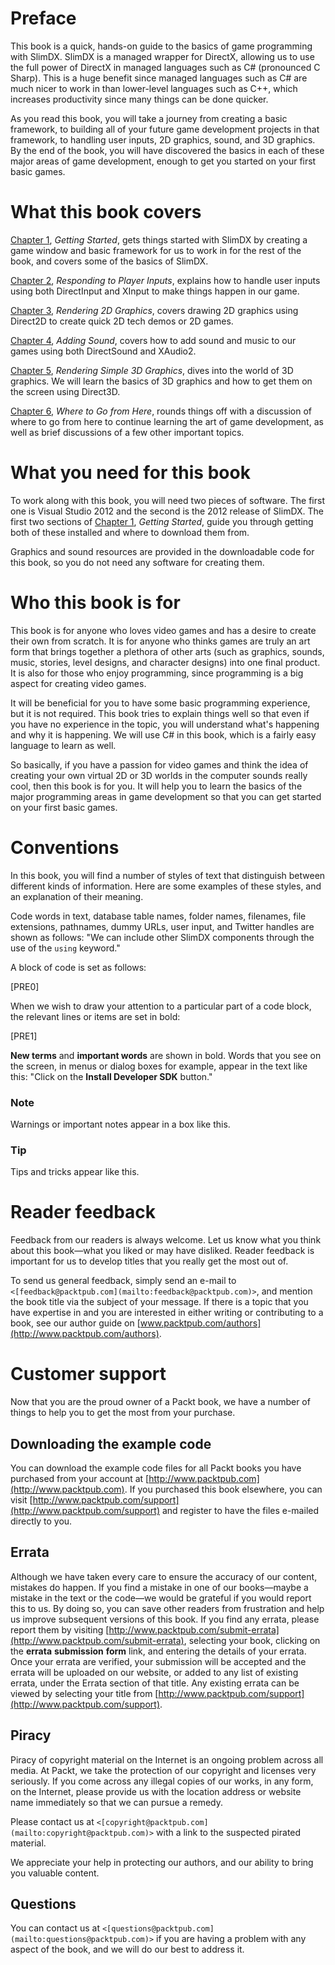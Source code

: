 # Preface

This book is a quick, hands-on guide to the basics of game programming with SlimDX. SlimDX is a managed wrapper for DirectX, allowing us to use the full power of DirectX in managed languages such as C# (pronounced C Sharp). This is a huge benefit since managed languages such as C# are much nicer to work in than lower-level languages such as C++, which increases productivity since many things can be done quicker.

As you read this book, you will take a journey from creating a basic framework, to building all of your future game development projects in that framework, to handling user inputs, 2D graphics, sound, and 3D graphics. By the end of the book, you will have discovered the basics in each of these major areas of game development, enough to get you started on your first basic games.

# What this book covers

[Chapter 1](ch01.html "Chapter 1. Getting Started"), *Getting Started*, gets things started with SlimDX by creating a game window and basic framework for us to work in for the rest of the book, and covers some of the basics of SlimDX.

[Chapter 2](ch02.html "Chapter 2. Responding to Player Inputs"), *Responding to Player Inputs*, explains how to handle user inputs using both DirectInput and XInput to make things happen in our game.

[Chapter 3](ch03.html "Chapter 3. Rendering 2D Graphics"), *Rendering 2D Graphics*, covers drawing 2D graphics using Direct2D to create quick 2D tech demos or 2D games.

[Chapter 4](ch04.html "Chapter 4. Adding Sound"), *Adding Sound*, covers how to add sound and music to our games using both DirectSound and XAudio2.

[Chapter 5](ch05.html "Chapter 5. Rendering Simple 3D Graphics"), *Rendering Simple 3D Graphics*, dives into the world of 3D graphics. We will learn the basics of 3D graphics and how to get them on the screen using Direct3D.

[Chapter 6](ch06.html "Chapter 6. Where to Go from Here"), *Where to Go from Here*, rounds things off with a discussion of where to go from here to continue learning the art of game development, as well as brief discussions of a few other important topics.

# What you need for this book

To work along with this book, you will need two pieces of software. The first one is Visual Studio 2012 and the second is the 2012 release of SlimDX. The first two sections of [Chapter 1](ch01.html "Chapter 1. Getting Started"), *Getting Started*, guide you through getting both of these installed and where to download them from.

Graphics and sound resources are provided in the downloadable code for this book, so you do not need any software for creating them.

# Who this book is for

This book is for anyone who loves video games and has a desire to create their own from scratch. It is for anyone who thinks games are truly an art form that brings together a plethora of other arts (such as graphics, sounds, music, stories, level designs, and character designs) into one final product. It is also for those who enjoy programming, since programming is a big aspect for creating video games.

It will be beneficial for you to have some basic programming experience, but it is not required. This book tries to explain things well so that even if you have no experience in the topic, you will understand what's happening and why it is happening. We will use C# in this book, which is a fairly easy language to learn as well.

So basically, if you have a passion for video games and think the idea of creating your own virtual 2D or 3D worlds in the computer sounds really cool, then this book is for you. It will help you to learn the basics of the major programming areas in game development so that you can get started on your first basic games.

# Conventions

In this book, you will find a number of styles of text that distinguish between different kinds of information. Here are some examples of these styles, and an explanation of their meaning.

Code words in text, database table names, folder names, filenames, file extensions, pathnames, dummy URLs, user input, and Twitter handles are shown as follows: "We can include other SlimDX components through the use of the `using` keyword."

A block of code is set as follows:

[PRE0]

When we wish to draw your attention to a particular part of a code block, the relevant lines or items are set in bold:

[PRE1]

**New terms** and **important words** are shown in bold. Words that you see on the screen, in menus or dialog boxes for example, appear in the text like this: "Click on the **Install Developer SDK** button."

### Note

Warnings or important notes appear in a box like this.

### Tip

Tips and tricks appear like this.

# Reader feedback

Feedback from our readers is always welcome. Let us know what you think about this book—what you liked or may have disliked. Reader feedback is important for us to develop titles that you really get the most out of.

To send us general feedback, simply send an e-mail to `<[feedback@packtpub.com](mailto:feedback@packtpub.com)>`, and mention the book title via the subject of your message. If there is a topic that you have expertise in and you are interested in either writing or contributing to a book, see our author guide on [www.packtpub.com/authors](http://www.packtpub.com/authors).

# Customer support

Now that you are the proud owner of a Packt book, we have a number of things to help you to get the most from your purchase.

## Downloading the example code

You can download the example code files for all Packt books you have purchased from your account at [http://www.packtpub.com](http://www.packtpub.com). If you purchased this book elsewhere, you can visit [http://www.packtpub.com/support](http://www.packtpub.com/support) and register to have the files e-mailed directly to you.

## Errata

Although we have taken every care to ensure the accuracy of our content, mistakes do happen. If you find a mistake in one of our books—maybe a mistake in the text or the code—we would be grateful if you would report this to us. By doing so, you can save other readers from frustration and help us improve subsequent versions of this book. If you find any errata, please report them by visiting [http://www.packtpub.com/submit-errata](http://www.packtpub.com/submit-errata), selecting your book, clicking on the **errata** **submission** **form** link, and entering the details of your errata. Once your errata are verified, your submission will be accepted and the errata will be uploaded on our website, or added to any list of existing errata, under the Errata section of that title. Any existing errata can be viewed by selecting your title from [http://www.packtpub.com/support](http://www.packtpub.com/support).

## Piracy

Piracy of copyright material on the Internet is an ongoing problem across all media. At Packt, we take the protection of our copyright and licenses very seriously. If you come across any illegal copies of our works, in any form, on the Internet, please provide us with the location address or website name immediately so that we can pursue a remedy.

Please contact us at `<[copyright@packtpub.com](mailto:copyright@packtpub.com)>` with a link to the suspected pirated material.

We appreciate your help in protecting our authors, and our ability to bring you valuable content.

## Questions

You can contact us at `<[questions@packtpub.com](mailto:questions@packtpub.com)>` if you are having a problem with any aspect of the book, and we will do our best to address it.